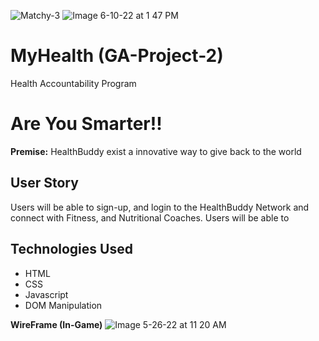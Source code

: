 ![Matchy-3](https://user-images.githubusercontent.com/105219025/173124453-0e450a73-11e9-4e7a-aa60-4551874b8bbb.jpeg)
![Image 6-10-22 at 1 47 PM](https://user-images.githubusercontent.com/105219025/173123473-e1e8c932-cad4-4703-9161-7b6831bf0510.jpeg)

# MyHealth (GA-Project-2)

Health Accountability Program

# Are You Smarter!!

**Premise:** HealthBuddy exist a innovative way to give back to the world

## User Story

Users will be able to sign-up, and login to the HealthBuddy Network and connect with Fitness, and Nutritional Coaches. Users will be able to

## Technologies Used

- HTML
- CSS
- Javascript
- DOM Manipulation

**WireFrame (In-Game)**
![Image 5-26-22 at 11 20 AM](https://user-images.githubusercontent.com/105219025/170519584-a9109f3f-0c81-441c-bbef-ecf129e4aa50.jpeg)
